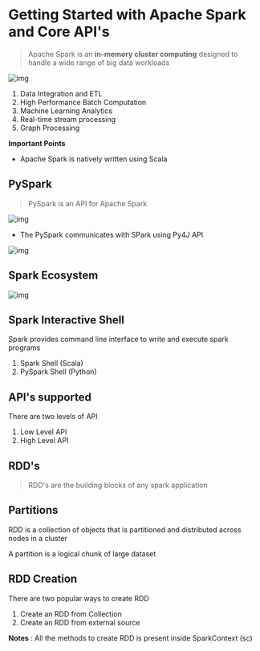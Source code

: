 # Getting Started with Apache Spark and Core API's

> Apache Spark is an **in-memory cluster computing** designed to handle a wide range of big data workloads

![img](https://lh7-rt.googleusercontent.com/docsz/AD_4nXdZ3OMAMb9i7U2qFYqDkCE4rZ6D5raA88eAhg_5t-pfI5gNb9HJv32u7cd3aGMG7vJ9wZM8iopA_JxU-D86EWJAsniC6M6NFU6v8GyLnqRS9EBOmEqel8JDMyQt6ArSHKOAIzPouPKF_BXmFOaohJBaDDu7?key=Lcjgu0sLjm8U8i3A_14gRg)

1. Data Integration and ETL
2. High Performance Batch Computation
3. Machine Learning Analytics
4. Real-time stream processing
5. Graph Processing

**Important Points**

* Apache Spark is natively written using Scala

## PySpark

> PySpark is an API for Apache Spark

![img](https://lh7-rt.googleusercontent.com/docsz/AD_4nXcrpQsHMy7n7Qh9lID-nEVwkdLvDxzNxv-a8dXwBID6atFfOGCmKTiFHURM2EaPC_lzxELqXCbI7LE1XSAIbEzzKXGwBOZv-Iid7XyBpfNogoMWb0dR4yW7bF8q6S24MiTnjjXHZ-kEicSEtvfTaOmkGe4?key=uvmlVet7-pBAx-jz0PuzLA)



* The PySpark communicates with SPark using Py4J API

![img](https://lh7-rt.googleusercontent.com/docsz/AD_4nXeQihXBZ1Ujw8VtOJLhSL4D0X6Ds9JPQTeDs8uCKNE5SKusC-4y5Qmfhitw8wb9i0Nc_q9RDd9r1dQRzHfnccVMeXVitnlDX98daFW6G8FqOqXzZLE3sM2qUTipIednICGLR8KP5b5hoWqxX1TlwlMPyYQ?key=uvmlVet7-pBAx-jz0PuzLA)

## Spark Ecosystem

![img](https://lh7-rt.googleusercontent.com/docsz/AD_4nXdzE1o9o-X5vThyskh9FvDAyfiojlsF34azy6dBePxgpiiwfxYLk8zgpV1nH_tOUSBdqmFGVOVbsmwHpmlgHzgQOU7DUL4mgMzJfIR4xkAcvBdJMAyZ-vDbw030rCQbaRKKPHs6ea-AbfoFXJA4rUY0Nl0?key=uvmlVet7-pBAx-jz0PuzLA)

## Spark Interactive Shell

Spark provides command line interface to write and execute spark programs

1. Spark Shell (Scala)
2. PySpark Shell (Python)

## API's supported

There are two levels of API

1. Low Level API
2. High Level API



## RDD's 

> RDD's are the building blocks of any spark application

## Partitions

RDD is a collection of objects that is partitioned and distributed across nodes in a cluster

A partition is a logical chunk of large dataset

## RDD Creation

There are two popular ways to create RDD

1. Create an RDD from Collection
2. Create an RDD from external source

**Notes** : All the methods to create RDD is present inside SparkContext (sc)
